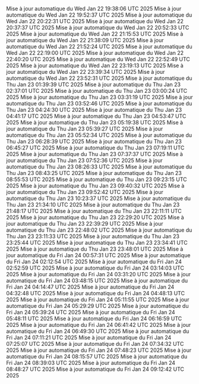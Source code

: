 Mise à jour automatique du Wed Jan 22 19:38:06 UTC 2025
Mise à jour automatique du Wed Jan 22 19:52:37 UTC 2025
Mise à jour automatique du Wed Jan 22 20:22:31 UTC 2025
Mise à jour automatique du Wed Jan 22 20:37:37 UTC 2025
Mise à jour automatique du Wed Jan 22 20:52:33 UTC 2025
Mise à jour automatique du Wed Jan 22 21:15:53 UTC 2025
Mise à jour automatique du Wed Jan 22 21:38:09 UTC 2025
Mise à jour automatique du Wed Jan 22 21:52:24 UTC 2025
Mise à jour automatique du Wed Jan 22 22:19:00 UTC 2025
Mise à jour automatique du Wed Jan 22 22:40:20 UTC 2025
Mise à jour automatique du Wed Jan 22 22:52:49 UTC 2025
Mise à jour automatique du Wed Jan 22 23:19:13 UTC 2025
Mise à jour automatique du Wed Jan 22 23:39:34 UTC 2025
Mise à jour automatique du Wed Jan 22 23:52:31 UTC 2025
Mise à jour automatique du Thu Jan 23 01:39:39 UTC 2025
Mise à jour automatique du Thu Jan 23 02:37:01 UTC 2025
Mise à jour automatique du Thu Jan 23 03:00:24 UTC 2025
Mise à jour automatique du Thu Jan 23 03:31:19 UTC 2025
Mise à jour automatique du Thu Jan 23 03:52:46 UTC 2025
Mise à jour automatique du Thu Jan 23 04:24:30 UTC 2025
Mise à jour automatique du Thu Jan 23 04:41:17 UTC 2025
Mise à jour automatique du Thu Jan 23 04:53:47 UTC 2025
Mise à jour automatique du Thu Jan 23 05:19:38 UTC 2025
Mise à jour automatique du Thu Jan 23 05:39:27 UTC 2025
Mise à jour automatique du Thu Jan 23 05:52:34 UTC 2025
Mise à jour automatique du Thu Jan 23 06:28:39 UTC 2025
Mise à jour automatique du Thu Jan 23 06:45:27 UTC 2025
Mise à jour automatique du Thu Jan 23 07:19:11 UTC 2025
Mise à jour automatique du Thu Jan 23 07:37:37 UTC 2025
Mise à jour automatique du Thu Jan 23 07:52:36 UTC 2025
Mise à jour automatique du Thu Jan 23 08:26:33 UTC 2025
Mise à jour automatique du Thu Jan 23 08:43:25 UTC 2025
Mise à jour automatique du Thu Jan 23 08:55:53 UTC 2025
Mise à jour automatique du Thu Jan 23 09:23:15 UTC 2025
Mise à jour automatique du Thu Jan 23 09:40:32 UTC 2025
Mise à jour automatique du Thu Jan 23 09:52:42 UTC 2025
Mise à jour automatique du Thu Jan 23 10:23:37 UTC 2025
Mise à jour automatique du Thu Jan 23 21:34:10 UTC 2025
Mise à jour automatique du Thu Jan 23 21:48:17 UTC 2025
Mise à jour automatique du Thu Jan 23 22:11:11 UTC 2025
Mise à jour automatique du Thu Jan 23 22:29:20 UTC 2025
Mise à jour automatique du Thu Jan 23 22:39:29 UTC 2025
Mise à jour automatique du Thu Jan 23 22:48:02 UTC 2025
Mise à jour automatique du Thu Jan 23 23:11:33 UTC 2025
Mise à jour automatique du Thu Jan 23 23:25:44 UTC 2025
Mise à jour automatique du Thu Jan 23 23:34:41 UTC 2025
Mise à jour automatique du Thu Jan 23 23:48:01 UTC 2025
Mise à jour automatique du Fri Jan 24 00:57:31 UTC 2025
Mise à jour automatique du Fri Jan 24 02:12:54 UTC 2025
Mise à jour automatique du Fri Jan 24 02:52:59 UTC 2025
Mise à jour automatique du Fri Jan 24 03:14:03 UTC 2025
Mise à jour automatique du Fri Jan 24 03:31:20 UTC 2025
Mise à jour automatique du Fri Jan 24 03:48:15 UTC 2025
Mise à jour automatique du Fri Jan 24 04:14:47 UTC 2025
Mise à jour automatique du Fri Jan 24 04:32:48 UTC 2025
Mise à jour automatique du Fri Jan 24 04:48:13 UTC 2025
Mise à jour automatique du Fri Jan 24 05:11:55 UTC 2025
Mise à jour automatique du Fri Jan 24 05:29:29 UTC 2025
Mise à jour automatique du Fri Jan 24 05:39:24 UTC 2025
Mise à jour automatique du Fri Jan 24 05:48:11 UTC 2025
Mise à jour automatique du Fri Jan 24 06:16:59 UTC 2025
Mise à jour automatique du Fri Jan 24 06:41:42 UTC 2025
Mise à jour automatique du Fri Jan 24 06:49:30 UTC 2025
Mise à jour automatique du Fri Jan 24 07:11:21 UTC 2025
Mise à jour automatique du Fri Jan 24 07:25:07 UTC 2025
Mise à jour automatique du Fri Jan 24 07:34:32 UTC 2025
Mise à jour automatique du Fri Jan 24 07:48:23 UTC 2025
Mise à jour automatique du Fri Jan 24 08:15:57 UTC 2025
Mise à jour automatique du Fri Jan 24 08:39:03 UTC 2025
Mise à jour automatique du Fri Jan 24 08:48:27 UTC 2025
Mise à jour automatique du Fri Jan 24 09:12:42 UTC 2025
